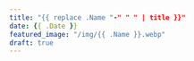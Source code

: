 ```yaml
---
title: "{{ replace .Name "-" " " | title }}"
date: {{ .Date }}
featured_image: "/img/{{ .Name }}.webp"
draft: true
---
```

